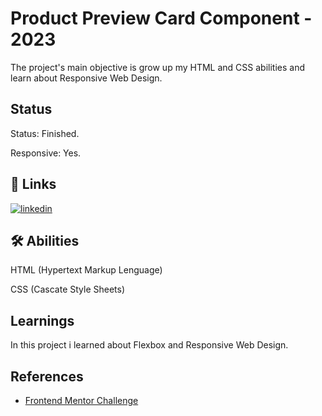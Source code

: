 
# Product Preview Card Component  - 2023

The project's main objective is grow up my HTML and CSS abilities and learn about Responsive Web Design.
## Status

Status: Finished.

Responsive: Yes.
## 🔗 Links
[![linkedin](https://img.shields.io/badge/linkedin-0A66C2?style=for-the-badge&logo=linkedin&logoColor=white)](https://www.linkedin.com/in/wesllen-do-carmo-ara%C3%BAjo-0b1115276/)


## 🛠 Abilities
HTML (Hypertext Markup Lenguage)

CSS (Cascate Style Sheets)


## Learnings

In this project i learned about Flexbox and Responsive Web Design.


## References

 - [Frontend Mentor Challenge](https://www.frontendmentor.io/challenges/product-preview-card-component-GO7UmttRfa)

